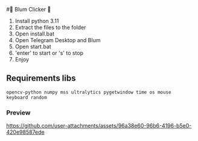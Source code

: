 #🎅 Blum Clicker 🎅

<ol>
  <li>Install python 3.11</li>
  <li>Extract the files to the folder</li>
  <li>Open install.bat</li>
  <li>Open Telegram Desktop and Blum</li>
  <li>Open start.bat</li>
  <li>'enter' to start or 's' to stop</li>
  <li>Enjoy</li>
</ol>

## Requirements libs
<code>opencv-python
numpy
mss
ultralytics
pygetwindow
time
os
mouse
keyboard
random</code>


### Preview
https://github.com/user-attachments/assets/96a38e60-96b6-4196-b5e0-420e98587ede

